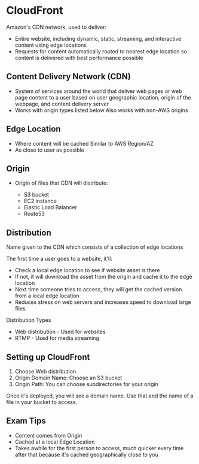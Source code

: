 # CloudFront

Amazon's CDN network, used to deliver:

* Entire website, including dynamic, static, streaming, and interactive content using edge locations
* Requests for content automatically routed to nearest edge location so content is delivered with best performance possible 



## Content Delivery Network \(CDN\)

* System of services around the world that deliver web pages or web page content to a user based on user geographic location, origin of the webpage, and content delivery server 
* Works with origin types listed below Also works with non-AWS origins 

## Edge Location  

* Where content will be cached Similar to AWS Region/AZ 
* As close to user as possible 

## Origin 

* Origin of files that CDN will distribute:

  * S3 bucket
  * EC2 instance
  * Elastic Load Balancer
  * Route53 

## Distribution

Name given to the CDN which consists of a collection of edge locations

The first time a user goes to a website, it'll:

* Check a local edge location to see if website asset is there
* If not, it will download the asset from the origin and cache it to the edge location
* Next time someone tries to access, they will get the cached version from a local edge location
* Reduces stress on web servers and increases speed to download large files

Distribution Types  

* Web distribution - Used for websites 
* RTMP - Used for media streaming 

## Setting up CloudFront 

1. Choose Web distribution 
2. Origin Domain Name: Choose an S3 bucket 
3. Origin Path: You can choose subdirectories for your origin 

Once it's deployed, you will see a domain name. Use that and the name of a file in your bucket to access. 

## Exam Tips 

* Content comes from Origin 
* Cached at a local Edge Location 
* Takes awhile for the first person to access, much quicker every time after that because it's cached geographically close to you

